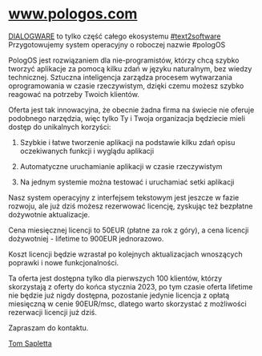 # www.pologos.com


[DIALOGWARE](https://www.dialogware.com/) to tylko część całego ekosystemu [#text2software](http://text.to.software)
Przygotowujemy system operacyjny o roboczej nazwie #pologOS


PologOS jest rozwiązaniem dla nie-programistów, którzy chcą szybko tworzyć aplikacje za pomocą kilku zdań w języku naturalnym, bez wiedzy technicznej. Sztuczna inteligencja zarządza procesem wytwarzania oprogramowania w czasie rzeczywistym, dzięki czemu możesz szybko reagować na potrzeby Twoich klientów.

Oferta jest tak innowacyjna, że obecnie żadna firma na świecie nie oferuje podobnego narzędzia, więc tylko Ty i Twoja organizacja będziecie mieli dostęp do unikalnych korzyści:

1. Szybkie i łatwe tworzenie aplikacji na podstawie kilku zdań opisu oczekiwanych funkcji i wyglądu aplikacji

2. Automatyczne uruchamianie aplikacji w czasie rzeczywistym

3. Na jednym systemie można testować i uruchamiać setki aplikacji

Nasz system operacyjny z interfejsem tekstowym jest jeszcze w fazie rozwoju, ale już dziś możesz rezerwować licencję, zyskując też bezpłatne dożywotnie aktualizacje.

Cena miesięcznej licencji to 50EUR (płatne za rok z góry), a cena licencji dożywotniej - lifetime to 900EUR jednorazowo.

Koszt licencji będzie wzrastał po kolejnych aktualizacjach wnoszących poprawki i nowe funkcjonalności.

Ta oferta jest dostępna tylko dla pierwszych 100 klientów, którzy skorzystają z oferty do końca stycznia 2023, po tym czasie oferta lifetime nie będzie już nigdy dostępna, pozostanie jedynie licencja z opłatą miesięczną w cenie 90EUR/msc, dlatego warto skorzystać z możliwości rezerwacji licencji już dziś.

Zapraszam do kontaktu.


[Tom Sapletta](https://www.linkedin.com/in/tom-sapletta-com/)
